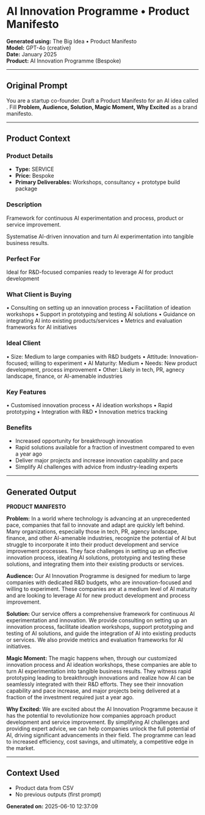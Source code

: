 # AI Innovation Programme • Product Manifesto

**Generated using:** The Big Idea • Product Manifesto  
**Model:** GPT-4o (creative)  
**Date:** January 2025  
**Product:** AI Innovation Programme (Bespoke)

---

## Original Prompt
You are a startup co-founder. Draft a Product Manifesto for an AI idea called **<n>**. Fill **Problem, Audience, Solution, Magic Moment, Why Excited** as a brand manifesto.

---

## Product Context

### **Product Details**
- **Type:** SERVICE
- **Price:** Bespoke
- **Primary Deliverables:** Workshops, consultancy + prototype build package

### **Description**
Framework for continuous AI experimentation and process, product or service improvement.

Systematise AI-driven innovation and turn AI experimentation into tangible business results.

### **Perfect For**
Ideal for R&D-focused companies ready to leverage AI for product development

### **What Client is Buying**
• Consulting on setting up an innovation process 
• Facilitation of ideation workshops 
• Support in prototyping and testing AI solutions 
• Guidance on integrating AI into existing products/services 
• Metrics and evaluation frameworks for AI initiatives

### **Ideal Client**
• Size: Medium to large companies with R&D budgets 
• Attitude: Innovation-focused; willing to experiment 
• AI Maturity: Medium 
• Needs: New product development, process improvement 
• Other: Likely in tech, PR, agnecy landscape, finance, or AI-amenable industries

### **Key Features**
• Customised innovation process 
• AI ideation workshops 
• Rapid prototyping 
• Integration with R&D 
• Innovation metrics tracking

### **Benefits**
- Increased opportunity for breakthrough innovation
- Rapid solutions available for a fraction of investment compared to even a year ago
- Deliver major projects and increase innovation capability and pace
- Simplify AI challenges with advice from industry-leading experts

---

## Generated Output

**PRODUCT MANIFESTO**

**Problem:**
In a world where technology is advancing at an unprecedented pace, companies that fail to innovate and adapt are quickly left behind. Many organizations, especially those in tech, PR, agency landscape, finance, and other AI-amenable industries, recognize the potential of AI but struggle to incorporate it into their product development and service improvement processes. They face challenges in setting up an effective innovation process, ideating AI solutions, prototyping and testing these solutions, and integrating them into their existing products or services.

**Audience:**
Our AI Innovation Programme is designed for medium to large companies with dedicated R&D budgets, who are innovation-focused and willing to experiment. These companies are at a medium level of AI maturity and are looking to leverage AI for new product development and process improvement. 

**Solution:**
Our service offers a comprehensive framework for continuous AI experimentation and innovation. We provide consulting on setting up an innovation process, facilitate ideation workshops, support prototyping and testing of AI solutions, and guide the integration of AI into existing products or services. We also provide metrics and evaluation frameworks for AI initiatives. 

**Magic Moment:**
The magic happens when, through our customized innovation process and AI ideation workshops, these companies are able to turn AI experimentation into tangible business results. They witness rapid prototyping leading to breakthrough innovations and realize how AI can be seamlessly integrated with their R&D efforts. They see their innovation capability and pace increase, and major projects being delivered at a fraction of the investment required just a year ago. 

**Why Excited:**
We are excited about the AI Innovation Programme because it has the potential to revolutionize how companies approach product development and service improvement. By simplifying AI challenges and providing expert advice, we can help companies unlock the full potential of AI, driving significant advancements in their field. The programme can lead to increased efficiency, cost savings, and ultimately, a competitive edge in the market.

---

## Context Used
- Product data from CSV
- No previous outputs (first prompt)

**Generated on:** 2025-06-10 12:37:09
